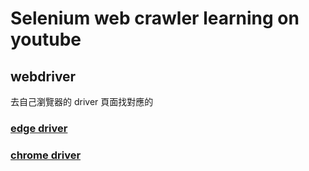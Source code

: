 # Selenium web crawler learning on youtube

## webdriver

去自己瀏覽器的 driver 頁面找對應的

### [edge driver](https://developer.microsoft.com/en-us/microsoft-edge/tools/webdriver/)

### [chrome driver](https://sites.google.com/a/chromium.org/chromedriver/downloads)

